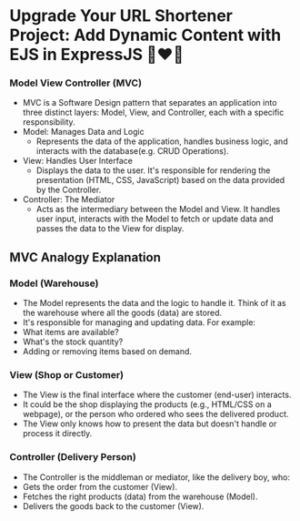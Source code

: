 # Upgrade Your URL Shortener Project: Add Dynamic Content with EJS in ExpressJS 🚀❤️‍🔥

### Model View Controller (MVC)

- MVC is a Software Design pattern that separates an application into three distinct layers: Model, View, and Controller, each with a specific responsibility.
- Model: Manages Data and Logic
  - Represents the data of the application, handles business logic, and interacts with the database(e.g. CRUD Operations).
- View: Handles User Interface
  - Displays the data to the user. It's responsible for rendering the presentation (HTML, CSS, JavaScript) based on the data provided by the Controller.
- Controller: The Mediator
  - Acts as the intermediary between the Model and View. It handles user input, interacts with the Model to fetch or update data and passes the data to the View for display.

## MVC Analogy Explanation

### Model (Warehouse)

- The Model represents the data and the logic to handle it. Think of it as the warehouse where all the goods (data) are stored.
- It's responsible for managing and updating data. For example:
- What items are available?
- What's the stock quantity?
- Adding or removing items based on demand.

### View (Shop or Customer)

- The View is the final interface where the customer (end-user) interacts.
- It could be the shop displaying the products (e.g., HTML/CSS on a webpage), or the person who ordered who sees the delivered product.
- The View only knows how to present the data but doesn't handle or process it directly.

### Controller (Delivery Person)

- The Controller is the middleman or mediator, like the delivery boy, who:
- Gets the order from the customer (View).
- Fetches the right products (data) from the warehouse (Model).
- Delivers the goods back to the customer (View).

